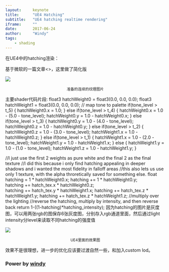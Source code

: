 ```yaml
---
layout:     keynote
title:      "UE4 Hatching"
subtitle:   "UE4 hatching realtime rendering"
iframe:     ""
date:       2017-06-24
author:     "Windy"
tags:
    - shading
---
```


在UE4中的hatching渲染：

基于微软的一篇文章<<Real-Time Hatching>>，这里做了简化版 

![](http://windypaper.github.io/img/hatching/hatching_image.png)
<center><small>准备的连续的纹理图片</small></center>

主要shader代码片段: 
float3 hatchWeight0 = float3(0.0, 0.0, 0.0); 
float3 hatchWeight1 = float3(0.0, 0.0, 0.0); 
// map tone to palette 
if(tone_level > t_5) { 
    hatchWeight0.x = 1.0; 
} else if(tone_level > t_4) { 
    hatchWeight0.x = 1.0 - (5.0 - tone_level); 
    hatchWeight0.y = 1.0 - hatchWeight0.x; 
} else if(tone_level > t_3) { 
    hatchWeight0.y = 1.0 - (4.0 - tone_level); 
    hatchWeight0.z = 1.0 - hatchWeight0.y; 
} else if(tone_level > t_2) { 
    hatchWeight0.z = 1.0 - (3.0 - tone_level); 
    hatchWeight1.x = 1.0 - hatchWeight0.z; 
} else if(tone_level > t_1) { 
    hatchWeight1.x = 1.0 - (2.0 - tone_level); 
    hatchWeight1.y = 1.0 - hatchWeight1.x; 
} else { 
    hatchWeight1.y = 1.0 - (1.0 - tone_level); 
    hatchWeight1.z = 1.0 - hatchWeight1.y; 
} 

//I just use the first 2 weights as pure white and the final 2 as the final texture 
//I did this because i only find hatching appealing in deeper shadows and i wanted the most fidelity in falloff areas 
//this also lets us use only 1 texture, with the alpha throretically saved for something else. 
float hatching = 1 * hatchWeight0.x; 
hatching += 1 * hatchWeight0.y;              
hatching += hatch_tex.x * hatchWeight0.z;               
hatching += hatch_tex.y * hatchWeight1.x; 
hatching += hatch_tex.z * hatchWeight1.y; 
hatching += hatch_tex.z * hatchWeight1.z; 
//multiply over the lighting 
//reverse the hatching, multiply by intensity, and then reverse back 
return 1-((1-hatching)*hatching_intensity); 
因为hatching的图片是灰度图，可以用两张rgb的图保存6张灰度图，分别存入rgb通道里面，然后通过light intensity分level来读取不同hatching的强度值 

![](http://windypaper.github.io/img/hatching/ue4_hatching.png)
<center><small>UE4里面的效果图</small></center> 

效果不是很理想，进一步的优化应该要过渡自然一些，和加入custom lod。

### Power by [windy](http://windypaper.github.io)
